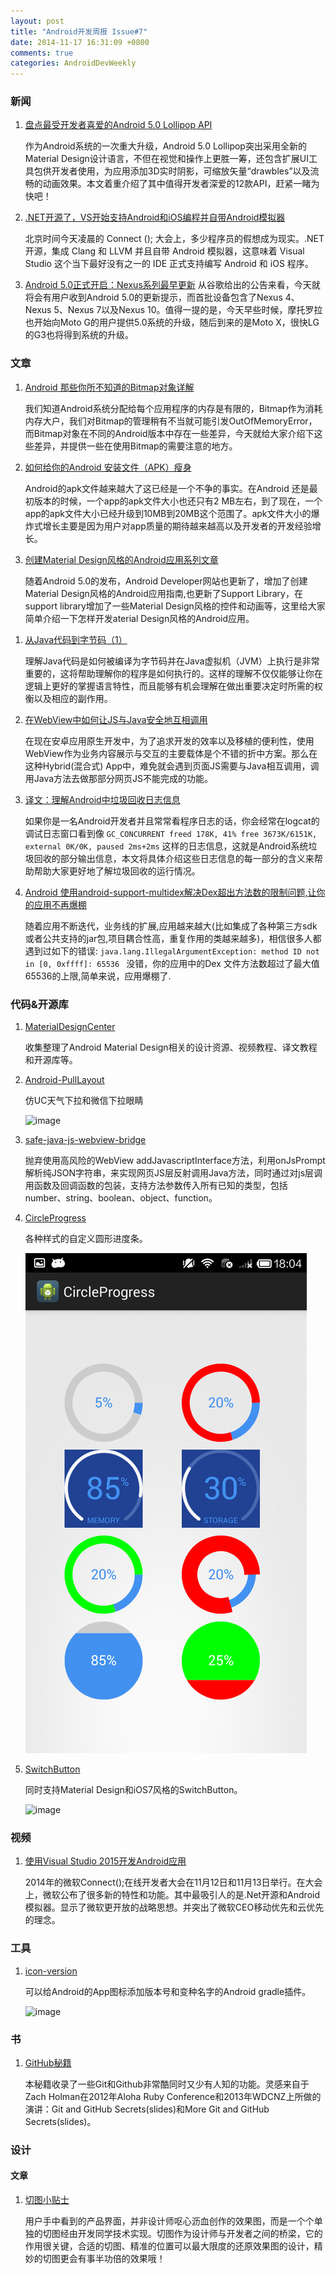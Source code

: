 ```yaml
---
layout: post
title: "Android开发周报 Issue#7"
date: 2014-11-17 16:31:09 +0800
comments: true
categories: AndroidDevWeekly
---
```


### 新闻

1. [盘点最受开发者喜爱的Android 5.0 Lollipop API](http://www.csdn.net/article/2014-11-14/2822647-12-great-lollipop-apis/1)

	作为Android系统的一次重大升级，Android 5.0 Lollipop突出采用全新的Material Design设计语言，不但在视觉和操作上更胜一筹，还包含扩展UI工具包供开发者使用，为应用添加3D实时阴影，可缩放矢量“drawbles”以及流畅的动画效果。本文着重介绍了其中值得开发者深爱的12款API，赶紧一睹为快吧！

1. [.NET开源了，VS开始支持Android和iOS编程并自带Android模拟器](http://news.cnblogs.com/n/508431/)

	北京时间今天凌晨的 Connect (); 大会上，多少程序员的假想成为现实。.NET 开源，集成 Clang 和 LLVM 并且自带 Android 模拟器，这意味着 Visual Studio 这个当下最好没有之一的 IDE 正式支持编写 Android 和 iOS 程序。

1. [Android 5.0正式开启：Nexus系列最早更新](http://digi.it.sohu.com/20141113/n405991228.shtml)	
	从谷歌给出的公告来看，今天就将会有用户收到Android 5.0的更新提示，而首批设备包含了Nexus 4、Nexus 5、Nexus 7以及Nexus 10。值得一提的是，今天早些时候，摩托罗拉也开始向Moto G的用户提供5.0系统的升级，随后到来的是Moto X，很快LG的G3也将得到系统的升级。
	
### 文章

1. [Android 那些你所不知道的Bitmap对象详解](http://blog.csdn.net/xiaanming/article/details/41084843#0-tsina-1-26268-397232819ff9a47a7b7e80a40613cfe1)

	我们知道Android系统分配给每个应用程序的内存是有限的，Bitmap作为消耗内存大户，我们对Bitmap的管理稍有不当就可能引发OutOfMemoryError，而Bitmap对象在不同的Android版本中存在一些差异，今天就给大家介绍下这些差异，并提供一些在使用Bitmap的需要注意的地方。

1. [如何给你的Android 安装文件（APK）瘦身](http://greenrobot.me/category/devpost/)

	Android的apk文件越来越大了这已经是一个不争的事实。在Android 还是最初版本的时候，一个app的apk文件大小也还只有2 MB左右，到了现在，一个app的apk文件大小已经升级到10MB到20MB这个范围了。apk文件大小的爆炸式增长主要是因为用户对app质量的期待越来越高以及开发者的开发经验增长。

1. [创建Material Design风格的Android应用系列文章](http://blog.isming.me/tags/material-design/)

	随着Android 5.0的发布，Android Developer网站也更新了，增加了创建Material Design风格的Android应用指南,也更新了Support Library，在support library增加了一些Material Design风格的控件和动画等，这里给大家简单介绍一下怎样开发aterial Design风格的Android应用。

<!--more-->

1. [从Java代码到字节码（1）](http://www.importnew.com/13107.html)

	理解Java代码是如何被编译为字节码并在Java虚拟机（JVM）上执行是非常重要的，这将帮助理解你的程序是如何执行的。这样的理解不仅仅能够让你在逻辑上更好的掌握语言特性，而且能够有机会理解在做出重要决定时所需的权衡以及相应的副作用。

1. [在WebView中如何让JS与Java安全地互相调用](http://www.pedant.cn/2014/07/04/webview-js-java-interface-research/)

	在现在安卓应用原生开发中，为了追求开发的效率以及移植的便利性，使用WebView作为业务内容展示与交互的主要载体是个不错的折中方案。那么在这种Hybrid(混合式) App中，难免就会遇到页面JS需要与Java相互调用，调用Java方法去做那部分网页JS不能完成的功能。

1. [译文：理解Android中垃圾回收日志信息](http://droidyue.com/blog/2014/11/08/understanding-garbage-collection-output-messages-in-android/)

	如果你是一名Android开发者并且常常看程序日志的话，你会经常在logcat的调试日志窗口看到像 `GC_CONCURRENT freed 178K, 41% free 3673K/6151K, external 0K/0K, paused 2ms+2ms` 这样的日志信息，这就是Android系统垃圾回收的部分输出信息，本文将具体介绍这些日志信息的每一部分的含义来帮助帮助大家更好地了解垃圾回收的运行情况。

1. [Android 使用android-support-multidex解决Dex超出方法数的限制问题,让你的应用不再爆棚](http://blog.csdn.net/t12x3456/article/details/40837287)

	 随着应用不断迭代，业务线的扩展,应用越来越大(比如集成了各种第三方sdk或者公共支持的jar包,项目耦合性高，重复作用的类越来越多)，相信很多人都遇到过如下的错误: `java.lang.IllegalArgumentException: method ID not in [0, 0xffff]: 65536 ` 没错，你的应用中的Dex 文件方法数超过了最大值65536的上限,简单来说，应用爆棚了.

### 代码&开源库

1. [MaterialDesignCenter](https://github.com/lightSky/MaterialDesignCenter)

	收集整理了Android Material Design相关的设计资源、视频教程、译文教程和开源库等。

1. [Android-PullLayout](https://github.com/BlueMor/Android-PullLayout)

	仿UC天气下拉和微信下拉眼睛
	
	![image](https://raw.githubusercontent.com/BlueMor/Android-PullLayout/master/screenshoot/123.gif)

1. [safe-java-js-webview-bridge](https://github.com/pedant/safe-java-js-webview-bridge)

	抛弃使用高风险的WebView addJavascriptInterface方法，利用onJsPrompt解析纯JSON字符串，来实现网页JS层反射调用Java方法，同时通过对js层调用函数及回调函数的包装，支持方法参数传入所有已知的类型，包括number、string、boolean、object、function。

1. [CircleProgress](https://github.com/lzyzsd/CircleProgress)

	各种样式的自定义圆形进度条。
	
	![image](https://raw.githubusercontent.com/lzyzsd/CircleProgress/master/demos/circle_progress.gif)

1. [SwitchButton](https://github.com/kyleduo/SwitchButton)

	同时支持Material Design和iOS7风格的SwitchButton。
	
	![image](https://raw.githubusercontent.com/kyleduo/SwitchButton/master/preview/easy_to_style.png)


### 视频

1. [使用Visual Studio 2015开发Android应用](http://www.jikexueyuan.com/course/364.html?hmsr=sina_weibo_VisualStudio)

	2014年的微软Connect();在线开发者大会在11月12日和11月13日举行。在大会上，微软公布了很多新的特性和功能。其中最吸引人的是.Net开源和Android模拟器。显示了微软更开放的战略思想。并突出了微软CEO移动优先和云优先的理念。

### 工具

1. [icon-version](https://github.com/akonior/icon-version)

	可以给Android的App图标添加版本号和变种名字的Android gradle插件。
	
	![image](https://github.com/akonior/icon-version/raw/master/doc/icon-version-screenshot.png)

### 书

1. [GitHub秘籍](http://snowdream86.gitbooks.io/github-cheat-sheet/content/zh/index.html)

	本秘籍收录了一些Git和Github非常酷同时又少有人知的功能。灵感来自于Zach Holman在2012年Aloha Ruby Conference和2013年WDCNZ上所做的演讲：Git and GitHub Secrets(slides)和More Git and GitHub Secrets(slides)。

### 设计

#### 文章

1. [切图小贴士](http://mux.baidu.com/?p=3367)

	用户手中看到的产品界面，并非设计师呕心沥血创作的效果图，而是一个个单独的切图经由开发同学技术实现。切图作为设计师与开发者之间的桥梁，它的作用很关键，合适的切图、精准的位置可以最大限度的还原效果图的设计，精妙的切图更会有事半功倍的效果哦！	
	